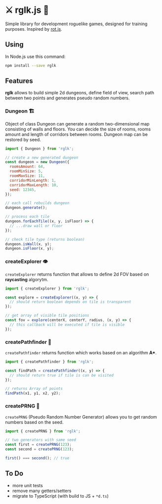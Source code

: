 # ⚔️ rglk.js 🐉

Simple library for development roguelike games, designed for training purposes.
Inspired by [rot.js](http://ondras.github.io/rot.js/hp/).

## Using

In Node.js use this command:

```bash
npm install --save rglk
```

## Features

**rglk** allows to build simple 2d dungeons, define field of view, search path between two points and generates pseudo random numbers.

### Dungeon 🏗️

Object of class Dungeon can generate a random two-dimensional map consisting of walls and floors. You can decide the size of rooms, rooms amount and length of corridors between rooms. Dungeon map can be restored by seed.

```javascript
import { Dungeon } from 'rglk';

// create a new generated dungeon
const dungeon = new Dungeon({
  roomsAmount: 64,
  roomMinSize: 5,
  roomMaxSize: 11,
  corridorMinLength: 1,
  corridorMaxLength: 10,
  seed: 12345,
});

// each call rebuilds dungeon
dungeon.generate();

// process each tile
dungeon.forEachTile((x, y, isFloor) => {
  // ...draw wall or floor
});

// check tile type (returns boolean)
dungeon.isWall(x, y);
dungeon.isFloor(x, y);
```

### createExplorer 👁️

`createExplorer` returns function that allows to define 2d FOV based on **raycasting** algorytm.

```javascript
import { createExplorer } from 'rglk';

const explore = createExplorer((x, y) => {
  // should return boolean depends on tile is transparent
});

// get array of visible tile positions
const fov = explore(centerX, centerY, radius, (x, y) => {
  // this callback will be executed if tile is visible
});
```

### createPathfinder 🏃

`createPathfinder` returns function which works based on an algorithm __A*__.

```javascript
import { createPathfinder } from 'rglk';

const findPath = createPathfinder((x, y) => {
  // should return true if tile is can be visited
});

// returns Array of points
findPath(x1, y1, x2, y2);
```

### createPRNG 💾

`createPRNG` (Pseudo Random Number Generator) allows you to get random numbers based on the seed.

```javascript
import { createPRNG } from 'rglk';

// two generators with same seed
const first = createPRNG(123);
const second = createPRNG(123);

first() === second(); // true
```

## To Do

- more unit tests
- remove many getters/setters
- migrate to TypeScript (with build to JS + `*d.ts`)
